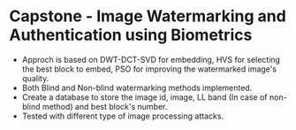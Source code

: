 # Capstone - Image Watermarking and Authentication using Biometrics
* Approch is based on DWT-DCT-SVD for embedding, HVS for selecting the best block to embed, PSO for improving the watermarked image's quality.
* Both Blind and Non-blind watermarking methods implemented.
* Create a database to store the image id, image, LL band (In case of non-blind method) and best block's number.
* Tested with different type of image processing attacks.
